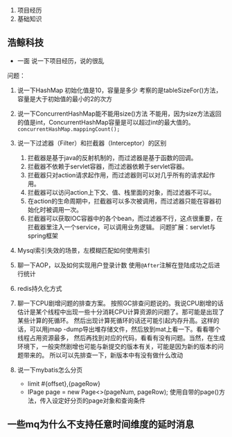 1. 项目经历
2. 基础知识

## 浩鲸科技
- 一面
说一下项目经历，说的很乱
  
问题：
1. 说一下HashMap 初始化值是10，容量是多少
考察的是tableSizeFor()方法，容量是大于初始值的最小的2的次方
   
2. 说一下ConcurrentHashMap能不能用size()方法
不能用，因为size方法返回的值是int，ConcurrentHashMap容量是可以超过int的最大值的。 `concurrentHashMap.mappingCount();`
3. 说一下过滤器（Filter）和拦截器（Interceptor）的区别 
   1. 拦截器是基于java的反射机制的，而过滤器是基于函数的回调。
   2. 拦截器不依赖于servlet容器，而过滤器依赖于servlet容器。
   3. 拦截器只对action请求起作用，而过滤器则可以对几乎所有的请求起作用。
   4. 拦截器可以访问action上下文、值、栈里面的对象，而过滤器不可以。
   5. 在action的生命周期中，拦截器可以多次被调用，而过滤器只能在容器初始化时被调用一次。
   6. 拦截器可以获取IOC容器中的各个bean，而过滤器不行，这点很重要，在拦截器里注入一个service，可以调用业务逻辑。
   问题扩展：servlet与spring框架



4. Mysql索引失效的场景，左模糊匹配如何使用索引
   
5. 聊一下AOP，以及如何实现用户登录计数
 使用`@After`注解在登陆成功之后进行统计
6. redis持久化方式

7. 聊一下CPU剧增问题的排查方案。 
   按照GC排查问题说的。我说CPU剧增的话估计是某个线程中出现一些十分消耗CPU计算资源的问题了。那可能是出现了某些计算的死循环。
   然后出现计算死循环的话还可能引起内存升高。这样的话，可以用jmap -dump导出堆存储文件，然后放到mat上看一下。看看哪个线程占用资源最多，
   然后再找到对应的代码，看看有没有问题。当然，在生成环境下，一般突然剧增也可能与新提交的版本有关，可能是因为新的版本的问题带来的。
   所以可以先排查一下，新版本中有没有做什么改动

8. 说一下mybatis怎么分页
   - limit #{offset},{pageRow}
   - IPage<T> page = new Page<>(pageNum, pageRow); 使用自带的page()方法，传入设定好分页的page对象和查询条件
   
## 一些mq为什么不支持任意时间维度的延时消息